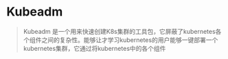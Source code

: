 # Kubeadm
>Kubeadm 是一个用来快速创建K8s集群的工具包，它屏蔽了kubernetes各个组件之间的复杂性。能够让才学习kubernetes的用户能够一键部署一个kubernetes集群，它通过将kubernetes中的各个组件
<!--stackedit_data:
eyJoaXN0b3J5IjpbLTE1NTAxODU1MzEsLTEwNzA1Nzc5NjIsMT
M1MDk5OTg0N119
-->